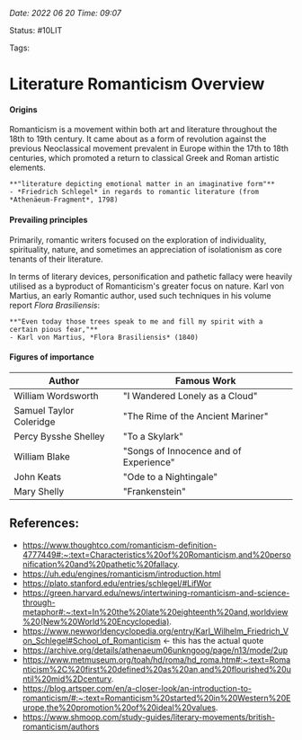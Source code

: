 *Date: 2022 06 20 Time: 09:07*

Status: #10LIT

Tags:

# Literature Romanticism Overview

#### Origins

Romanticism is a movement within both art and literature throughout the 18th to 19th century. It came about as a form of revolution against the previous Neoclassical movement prevalent in Europe within the 17th to 18th centuries, which promoted a return to classical Greek and Roman artistic elements.

```ad-quote
**"literature depicting emotional matter in an imaginative form"**
- *Friedrich Schlegel* in regards to romantic literature (from *Athenäeum-Fragment*, 1798)
```

#### Prevailing principles

Primarily, romantic writers focused on the exploration of individuality, spirituality, nature, and sometimes an appreciation of isolationism as core tenants of their literature. 

In terms of literary devices, personification and pathetic fallacy were heavily utilised as a byproduct of Romanticism's greater focus on nature. Karl von Martius, an early Romantic author, used such techniques in his volume report *Flora Brasiliensis*:

```ad-quote
**"Even today those trees speak to me and fill my spirit with a certain pious fear,"**
- Karl von Martius, *Flora Brasiliensis* (1840)

```

#### Figures of importance

| Author                  | Famous Work                            |
| ----------------------- | -------------------------------------- |
| William Wordsworth      | "I Wandered Lonely as a Cloud"         |
| Samuel Taylor Coleridge | "The Rime of the Ancient Mariner"      |
| Percy Bysshe Shelley    | "To a Skylark"                         |
| William Blake           | "Songs of Innocence and of Experience" |
| John Keats              | "Ode to a Nightingale"                         |
| Mary Shelly             | "Frankenstein"                                        |

## References:
- https://www.thoughtco.com/romanticism-definition-4777449#:~:text=Characteristics%20of%20Romanticism,and%20personification%20and%20pathetic%20fallacy.
- https://uh.edu/engines/romanticism/introduction.html
- https://plato.stanford.edu/entries/schlegel/#LifWor
- https://green.harvard.edu/news/intertwining-romanticism-and-science-through-metaphor#:~:text=In%20the%20late%20eighteenth%20and,worldview%20(New%20World%20Encyclopedia).
- https://www.newworldencyclopedia.org/entry/Karl_Wilhelm_Friedrich_Von_Schlegel#School_of_Romanticism <- this has the actual quote
- https://archive.org/details/athenaeum06unkngoog/page/n13/mode/2up
- https://www.metmuseum.org/toah/hd/roma/hd_roma.htm#:~:text=Romanticism%2C%20first%20defined%20as%20an,and%20flourished%20until%20mid%2Dcentury.
- https://blog.artsper.com/en/a-closer-look/an-introduction-to-romanticism/#:~:text=Romanticism%20started%20in%20Western%20Europe,the%20promotion%20of%20ideal%20values.
- https://www.shmoop.com/study-guides/literary-movements/british-romanticism/authors